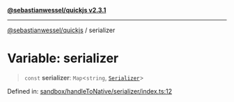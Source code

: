 [**@sebastianwessel/quickjs v2.3.1**](../README.md)

***

[@sebastianwessel/quickjs](../globals.md) / serializer

# Variable: serializer

> `const` **serializer**: `Map`\<`string`, [`Serializer`](../type-aliases/Serializer.md)\>

Defined in: [sandbox/handleToNative/serializer/index.ts:12](https://github.com/sebastianwessel/quickjs/blob/main/src/sandbox/handleToNative/serializer/index.ts#L12)

